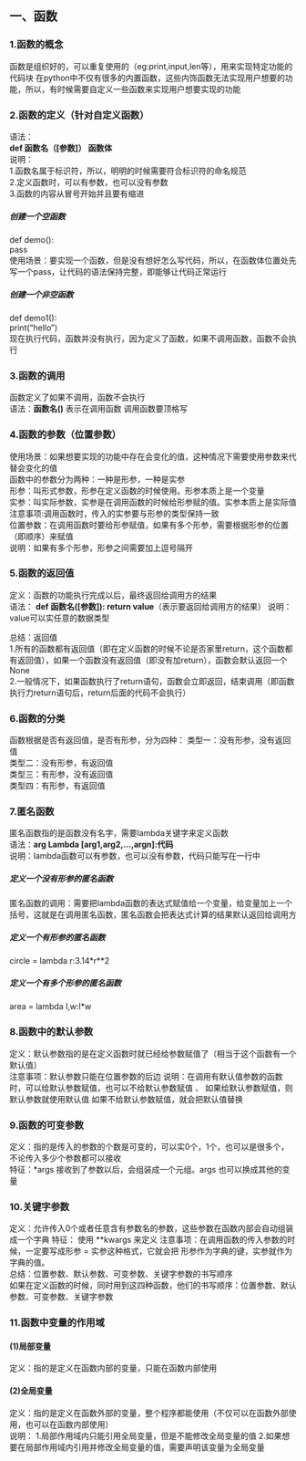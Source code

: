 ## 一、函数  
### 1.函数的概念   
函数是组织好的，可以重复使用的（eg:print,input,len等），用来实现特定功能的代码块
在python中不仅有很多的内置函数，这些内饰函数无法实现用户想要的功能，所以，有时候需要自定义一些函数来实现用户想要实现的功能  
### 2.函数的定义（针对自定义函数）  
语法：  
**def 函数名（[参数]）
函数体**  
说明：  
1.函数名属于标识符，所以，明明的时候需要符合标识符的命名规范  
2.定义函数时，可以有参数，也可以没有参数  
3.函数的内容从冒号开始并且要有缩进  
##### 创建一个空函数  
def demo():  
pass  
使用场景：要实现一个函数，但是没有想好怎么写代码，所以，在函数体位置处先写一个pass，让代码的语法保持完整，即能够让代码正常运行  

##### 创建一个非空函数  
def demo1():  
print(“hello”)  
现在执行代码，函数并没有执行，因为定义了函数，如果不调用函数，函数不会执行  

### 3.函数的调用
函数定义了如果不调用，函数不会执行  
语法：**函数名()** 表示在调用函数
调用函数要顶格写  

### 4.函数的参数（位置参数）  
使用场景：如果想要实现的功能中存在会变化的值，这种情况下需要使用参数来代替会变化的值  
函数中的参数分为两种：一种是形参，一种是实参   
形参：叫形式参数，形参在定义函数的时候使用。形参本质上是一个变量    
实参：叫实际参数，实参是在调用函数的时候给形参赋的值。实参本质上是实际值  
注意事项:调用函数时，传入的实参要与形参的类型保持一致  
位置参数：在调用函数时要给形参赋值，如果有多个形参，需要根据形参的位置（即顺序）来赋值  
说明：如果有多个形参，形参之间需要加上逗号隔开  

### 5.函数的返回值  
定义：函数的功能执行完成以后，最终返回给调用方的结果  
语法：
**def 函数名([参数]):
return value**（表示要返回给调用方的结果）
说明：value可以实任意的数据类型  

总结：返回值  
1.所有的函数都有返回值（即在定义函数的时候不论是否家里return，这个函数都有返回值），如果一个函数没有返回值（即没有加return），函数会默认返回一个None  
2.一般情况下，如果函数执行了return语句，函数会立即返回，结束调用（即函数执行力return语句后，return后面的代码不会执行）  

### 6.函数的分类  
函数根据是否有返回值，是否有形参，分为四种：
类型一：没有形参，没有返回值  
类型二：没有形参，有返回值  
类型三：有形参，没有返回值  
类型四：有形参，有返回值  

### 7.匿名函数  
匿名函数指的是函数没有名字，需要lambda关键字来定义函数   
语法：**arg
Lambda [arg1,arg2,...,argn]:代码**  
说明：lambda函数可以有参数，也可以没有参数，代码只能写在一行中  
##### 定义一个没有形参的匿名函数  
匿名函数的调用：需要把lambda函数的表达式赋值给一个变量，给变量加上一个括号，这就是在调用匿名函数，匿名函数会把表达式计算的结果默认返回给调用方  
##### 定义一个有形参的匿名函数  
circle = lambda r:3.14*r**2
##### 定义一个有多个形参的匿名函数  
area = lambda l,w:l*w

### 8.函数中的默认参数  
定义：默认参数指的是在定义函数时就已经给参数赋值了（相当于这个函数有一个默认值）  
注意事项：默认参数只能在位置参数的后边
说明：在调用有默认值参数的函数时，可以给默认参数赋值，也可以不给默认参数赋值  、
如果给默认参数赋值，则默认参数就使用默认值
如果不给默认参数赋值，就会把默认值替换  

### 9.函数的可变参数  
定义：指的是传入的参数的个数是可变的，可以实0个，1个，也可以是很多个，不论传入多少个参数都可以接收  
特征：*args  接收到了参数以后，会组装成一个元组。args 也可以换成其他的变量  

### 10.关键字参数  
定义：允许传入0个或者任意含有参数名的参数，这些参数在函数内部会自动组装成一个字典
特征： 使用  **kwargs  来定义 
注意事项：在调用函数的传入参数的时候，一定要写成形参 = 实参这种格式，它就会把 形参作为字典的键，实参就作为 字典的值。  
总结：位置参数、默认参数、可变参数、关键字参数的书写顺序  
如果在定义函数的时候，同时用到这四种函数，他们的书写顺序：位置参数、默认参数、可变参数、关键字参数

### 11.函数中变量的作用域  
#### (1)局部变量  
定义：指的是定义在函数内部的变量，只能在函数内部使用  
#### (2)全局变量  
定义：指的是定义在函数外部的变量，整个程序都能使用（不仅可以在函数外部使用，也可以在函数内部使用）  
说明：
1.局部作用域内只能引用全局变量，但是不能修改全局变量的值
2.如果想要在局部作用域内引用并修改全局变量的值，需要声明该变量为全局变量   




